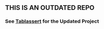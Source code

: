 ## THIS IS AN OUTDATED REPO
### See [Tablassert](github.com/SkyeAv/Tablassert) for the Updated Project
